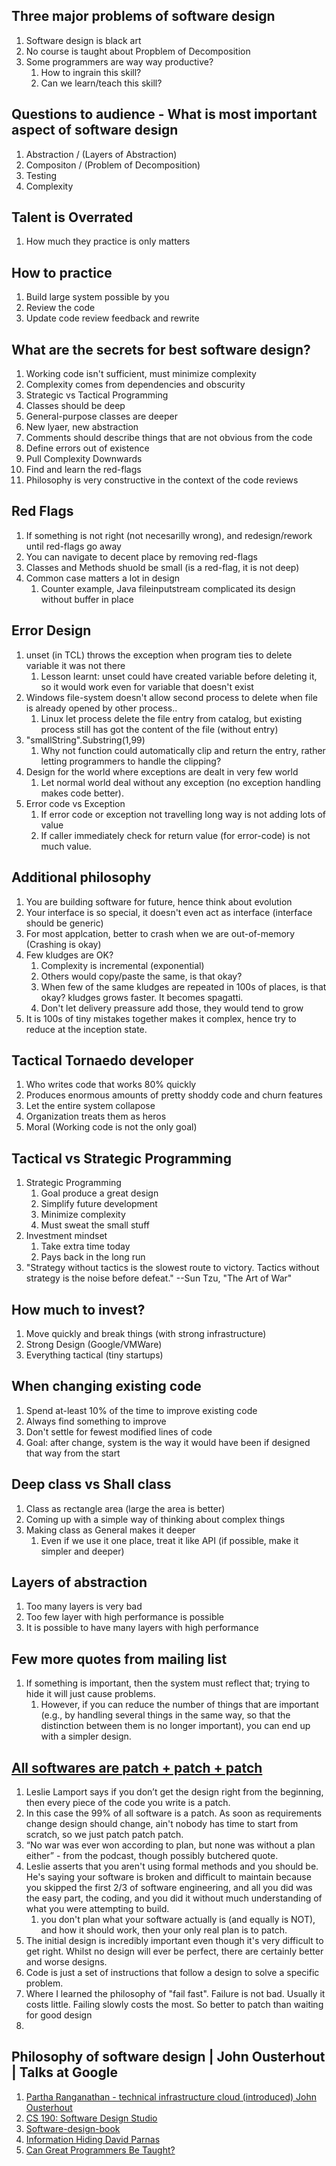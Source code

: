 ## Three major problems of software design
1. Software design is black art
1. No course is taught about Propblem of Decomposition
1. Some programmers are way way productive?
    1. How to ingrain this skill?
    1. Can we learn/teach this skill?

## Questions to audience - What is most important aspect of software design

1. Abstraction / (Layers of Abstraction)
1. Compositon / (Problem of Decomposition)
1. Testing
1. Complexity

## Talent is Overrated

1. How much they practice is only matters

## How to practice

1. Build large system possible by you
1. Review the code
1. Update code review feedback and rewrite

## What are the secrets for best software design?

1. Working code isn't sufficient, must minimize complexity
1. Complexity comes from dependencies and obscurity
1. Strategic vs Tactical Programming
1. Classes should be deep
1. General-purpose classes are deeper
1. New lyaer, new abstraction
1. Comments should describe things that are not obvious from the code
1. Define errors out of existence
1. Pull Complexity Downwards
1. Find and learn the red-flags
1. Philosophy is very constructive in the context of the code reviews


## Red Flags

1. If something is not right (not necesarilly wrong), and redesign/rework until red-flags go away
1. You can navigate to decent place by removing red-flags
1. Classes and Methods shuold be small (is a red-flag, it is not deep)
1. Common case matters a lot in design
    1. Counter example, Java fileinputstream complicated its design without buffer in place


## Error Design

1. unset (in TCL) throws the exception when program ties to delete variable it was not there
    1. Lesson learnt: unset could have created variable before deleting it, so it would work even for variable that doesn't exist
1. Windows file-system doesn't allow second process to delete when file is already opened by other process..
    1. Linux let process delete the file entry from catalog, but existing process still has got the content of the file (without entry)
1. "smallString".Substring(1,99)
    1. Why not function could automatically clip and return the entry, rather letting programmers to handle the clipping?
1. Design for the world where exceptions are dealt in very few world
    1. Let normal world deal without any exception (no exception handling makes code better).
1. Error code vs Exception
    1. If error code or exception not travelling long way is not adding lots of value
    1. If caller immediately check for return value (for error-code) is not much value.

## Additional philosophy

1. You are building software for future, hence think about evolution
1. Your interface is so special, it doesn't even act as interface (interface should be generic)
1. For most applcation, better to crash when we are out-of-memory (Crashing is okay)
1. Few kludges are OK?
    1. Complexity is incremental (exponential)
    1. Others would copy/paste the same, is that okay?
    1. When few of the same kludges are repeated in 100s of places, is that okay? kludges grows faster. It becomes spagatti.
    1. Don't let delivery preassure add those, they would tend to grow
1. It is 100s of tiny mistakes together makes it complex, hence try to reduce at the inception state.

## Tactical Tornaedo developer

1. Who writes code that works 80% quickly
1. Produces enormous amounts of pretty shoddy code and churn features
1. Let the entire system collapose
1. Organization treats them as heros
1. Moral (Working code is not the only goal)


## Tactical vs Strategic Programming

1. Strategic Programming
    1. Goal produce a great design
    1. Simplify future development
    1. Minimize complexity
    1. Must sweat the small stuff
2. Investment mindset
    1. Take extra time today
    2. Pays back in the long run
3. "Strategy without tactics is the slowest route to victory. Tactics without strategy is the noise before defeat." --Sun Tzu, "The Art of War"

## How much to invest?

1. Move quickly and break things (with strong infrastructure)
1. Strong Design (Google/VMWare)
1. Everything tactical (tiny startups)

## When changing existing code

1. Spend at-least 10% of the time to improve existing code
1. Always find something to improve
1. Don't settle for fewest modified lines of code
1. Goal: after change, system is the way it would have been if designed that way from the start

## Deep class vs Shall class

1. Class as rectangle area (large the area is better)
1. Coming up with a simple way of thinking about complex things
1. Making class as General makes it deeper
    1. Even if we use it one place, treat it like API (if possible, make it simpler and deeper)

## Layers of abstraction

1. Too many layers is very bad
2. Too few layer with high performance is possible
3. It is possible to have many layers with high performance


## Few more quotes from mailing list

1. If something is important, then the system must reflect that; trying to hide it will just cause problems. 
   1. However, if you can reduce the number of things that are important (e.g., by handling several things in the same way, so that the distinction between them is no longer important), you can end up with a simpler design.


## [All softwares are patch + patch + patch](https://www.reddit.com/r/programming/comments/16dba6a/leslie_lamport_says_if_you_dont_get_the_design/)
1. Leslie Lamport says if you don’t get the design right from the beginning, then every piece of the code you write is a patch.
2. In this case the 99% of all software is a patch. As soon as requirements change design should change, ain't nobody has time to start from scratch, so we just patch patch patch.
3. “No war was ever won according to plan, but none was without a plan either” - from the podcast, though possibly butchered quote.
4. Leslie asserts that you aren't using formal methods and you should be. He's saying your software is broken and difficult to maintain because you skipped the first 2/3 of software engineering, and all you did was the easy part, the coding, and you did it without much understanding of what you were attempting to build.
   1. you don't plan what your software actually is (and equally is NOT), and how it should work, then your only real plan is to patch.
6. The initial design is incredibly important even though it's very difficult to get right. Whilst no design will ever be perfect, there are certainly better and worse designs.
7. Code is just a set of instructions that follow a design to solve a specific problem.
8. Where I learned the philosophy of "fail fast". Failure is not bad. Usually it costs little. Failing slowly costs the most. So better to patch than waiting for good design
9. 

## Philosophy of software design | John Ousterhout | Talks at Google

1. [Partha Ranganathan - technical infrastructure cloud (introduced) John Ousterhout](https://research.google/people/ParthasarathyRanganathan/)
1. [CS 190: Software Design Studio](http://web.stanford.edu/~ouster/cs190-winter22/)
1. [Software-design-book](https://groups.google.com/g/software-design-book)
1. [Information Hiding David Parnas](https://www.cs.cornell.edu/courses/JavaAndDS/files/infoHiding.pdf)
1. [Can Great Programmers Be Taught?](https://cs.stanford.edu/~hq6/files/Great%20Programmers%20Long%20(Aug).pdf)
